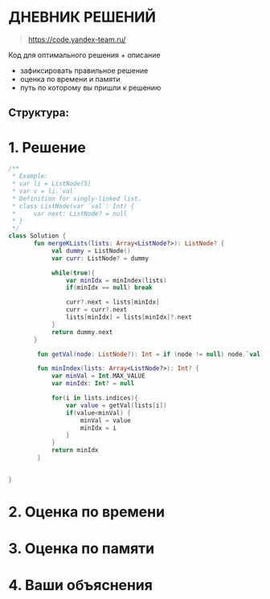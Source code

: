 # ДНЕВНИК РЕШЕНИЙ

> https://code.yandex-team.ru/ 

Код для оптимального решения + описание 

- зафиксировать правильное решение
- оценка по времени и памяти
- путь по которому вы пришли к решению


## Структура:

# 1. Решение

```kotlin
/**
 * Example:
 * var li = ListNode(5)
 * var v = li.`val`
 * Definition for singly-linked list.
 * class ListNode(var `val`: Int) {
 *     var next: ListNode? = null
 * }
 */
class Solution {
       fun mergeKLists(lists: Array<ListNode?>): ListNode? {
            val dummy = ListNode()
            var curr: ListNode? = dummy

            while(true){
                var minIdx = minIndex(lists)
                if(minIdx == null) break

                curr?.next = lists[minIdx]
                curr = curr?.next
                lists[minIdx] = lists[minIdx]?.next
            }
            return dummy.next
       }

        fun getVal(node: ListNode?): Int = if (node != null) node.`val` else Int.MAX_VALUE

        fun minIndex(lists: Array<ListNode?>): Int? {
            var minVal = Int.MAX_VALUE
            var minIdx: Int? = null

            for(i in lists.indices){
                var value = getVal(lists[i])
                if(value<minVal) {
                    minVal = value
                    minIdx = i
                }
            }
            return minIdx
        }
            

}
```


# 2. Оценка по времени


# 3. Оценка по памяти


# 4. Ваши объяснения


